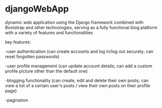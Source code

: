 # djangoWebApp
dynamic web application using the Django framework combined with Bootstrap and other technologies, serving as a fully functional blog platform with a variety of features and functionalities

key features:

  -user authentication (can create accounts and log in/log out securely; can reset forgotten passwords)
  
  -user profile management (can update account details; can add a custom profile picture other than the default one)
  
  -blogging functionality (can create, edit and delete their own posts; can view a list of a certain user's posts / view their own posts on their profile page)
  
  -pagination
